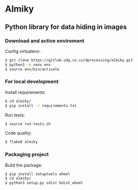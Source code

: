 # Almiky

## Python library for data hiding in images

### Download and active enviroment

Config virtualenv:

```bash
$ git clone https://gitlab.udg.co.cu/dprocessing/almiky.git
$ python3 -m venv env
$ source env/bin/activate
```

### For local development

Install requirements:

```bash
$ cd almiky/
$ pip install -r requirements.txt
```

Run tests:

```bash
$ source run-tests.sh
```

Code quality:

```bash
$ flake8 almiky
```

### Packaging project

Build the package:

```bash
$ pip install setuptools wheel
$ cd almiky/
$ python3 setup.py sdist bdist_wheel
```
